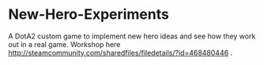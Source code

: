 # New-Hero-Experiments
A DotA2 custom game to implement new hero ideas and see how they work out in a real game. Workshop here http://steamcommunity.com/sharedfiles/filedetails/?id=468480446 .
